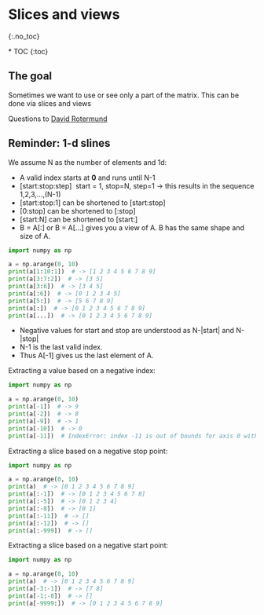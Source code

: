 # Slices and views
{:.no_toc}

<nav markdown="1" class="toc-class">
* TOC
{:toc}
</nav>

## The goal

Sometimes we want to use or see only a part of the matrix. This can be done via slices and views

Questions to [David Rotermund](mailto:davrot@uni-bremen.de)

## Reminder: 1-d slines 

We assume N as the number of elements and 1d:​

* A valid index starts at **0** and runs until N-1​
* [start:stop:step] ​
    start = 1, stop=N, step=1 ​-> this results in the sequence​ 1,2,3,...,(N-1)​
* [start:stop:1] can be shortened to [start:stop]​
* [0:stop] can be shortened to [:stop]​
* [start:N] can be shortened to [start:]​
* B = A[:] or B = A[...] gives you a view of A. B has the same shape and size of A. ​

```python
import numpy as np

a = np.arange(0, 10)
print(a[1:10:1])  # -> [1 2 3 4 5 6 7 8 9]
print(a[3:7:2])  # -> [3 5]
print(a[3:6])  # -> [3 4 5]
print(a[:6])  # -> [0 1 2 3 4 5]
print(a[5:])  # -> [5 6 7 8 9]
print(a[:])  # -> [0 1 2 3 4 5 6 7 8 9]
print(a[...])  # -> [0 1 2 3 4 5 6 7 8 9]
```

* Negative values for start and stop are understood as N-\|start\| and N-\|stop\|
* N-1 is the last valid index. ​
* Thus A[-1] gives us the last element of A.​

Extracting a value based on a negative index: 

```python
import numpy as np

a = np.arange(0, 10)
print(a[-1])  # -> 9
print(a[-2])  # -> 8
print(a[-9])  # -> 1
print(a[-10])  # -> 0
print(a[-11])  # IndexError: index -11 is out of bounds for axis 0 with size 10
```

Extracting a slice based on a negative stop point: 

```python
import numpy as np

a = np.arange(0, 10)
print(a)  # -> [0 1 2 3 4 5 6 7 8 9]
print(a[:-1])  # -> [0 1 2 3 4 5 6 7 8]
print(a[:-5])  # -> [0 1 2 3 4]
print(a[:-8])  # -> [0 1]
print(a[:-11])  # -> []
print(a[:-12])  # -> []
print(a[:-999])  # -> []
```

Extracting a slice based on a negative start point: 

```python
import numpy as np

a = np.arange(0, 10)
print(a)  # -> [0 1 2 3 4 5 6 7 8 9]
print(a[-3:-1])  # -> [7 8]
print(a[-1:-8])  # -> []
print(a[-9999:])  # -> [0 1 2 3 4 5 6 7 8 9]
```
